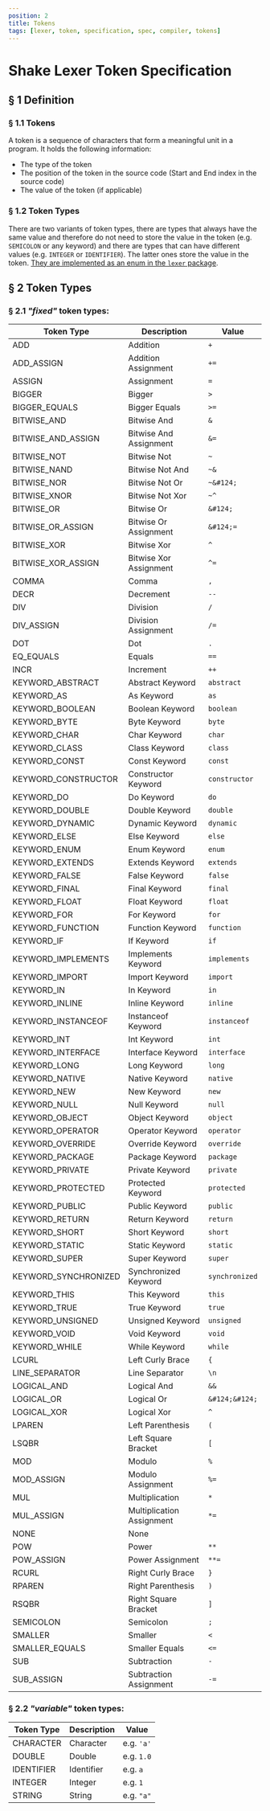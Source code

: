 ```yaml
---
position: 2
title: Tokens
tags: [lexer, token, specification, spec, compiler, tokens]
---
```


# Shake Lexer Token Specification

## § 1 Definition

### § 1.1 Tokens

A token is a sequence of characters that form a meaningful unit in a program. It holds the following information:

- The type of the token
- The position of the token in the source code (Start and End index in the source code)
- The value of the token (if applicable)

### § 1.2 Token Types

There are two variants of token types, there are types that always have the same value and therefore do not need to store the value in the token (e.g. `SEMICOLON` or any keyword) and there are types that can have different values (e.g. `INTEGER` or `IDENTIFIER`). The latter ones store the value in the token. [They are implemented as an enum in the `lexer` package](https://github.com/shakelang/shake/blob/master/shake/compiler/lexer/src/commonMain/kotlin/io/github/shakelang/shake/lexer/token/ShakeTokenType.kt).

## § 2 Token Types

### § 2.1 _"fixed"_ token types:

| Token Type           | Description               | Value          |
| -------------------- | ------------------------- | -------------- |
| ADD                  | Addition                  | `+`            |
| ADD_ASSIGN           | Addition Assignment       | `+=`           |
| ASSIGN               | Assignment                | `=`            |
| BIGGER               | Bigger                    | `>`            |
| BIGGER_EQUALS        | Bigger Equals             | `>=`           |
| BITWISE_AND          | Bitwise And               | `&`            |
| BITWISE_AND_ASSIGN   | Bitwise And Assignment    | `&=`           |
| BITWISE_NOT          | Bitwise Not               | `~`            |
| BITWISE_NAND         | Bitwise Not And           | `~&`           |
| BITWISE_NOR          | Bitwise Not Or            | `~&#124;`      |
| BITWISE_XNOR         | Bitwise Not Xor           | `~^`           |
| BITWISE_OR           | Bitwise Or                | `&#124;`       |
| BITWISE_OR_ASSIGN    | Bitwise Or Assignment     | `&#124;=`      |
| BITWISE_XOR          | Bitwise Xor               | `^`            |
| BITWISE_XOR_ASSIGN   | Bitwise Xor Assignment    | `^=`           |
| COMMA                | Comma                     | `,`            |
| DECR                 | Decrement                 | `--`           |
| DIV                  | Division                  | `/`            |
| DIV_ASSIGN           | Division Assignment       | `/=`           |
| DOT                  | Dot                       | `.`            |
| EQ_EQUALS            | Equals                    | `==`           |
| INCR                 | Increment                 | `++`           |
| KEYWORD_ABSTRACT     | Abstract Keyword          | `abstract`     |
| KEYWORD_AS           | As Keyword                | `as`           |
| KEYWORD_BOOLEAN      | Boolean Keyword           | `boolean`      |
| KEYWORD_BYTE         | Byte Keyword              | `byte`         |
| KEYWORD_CHAR         | Char Keyword              | `char`         |
| KEYWORD_CLASS        | Class Keyword             | `class`        |
| KEYWORD_CONST        | Const Keyword             | `const`        |
| KEYWORD_CONSTRUCTOR  | Constructor Keyword       | `constructor`  |
| KEYWORD_DO           | Do Keyword                | `do`           |
| KEYWORD_DOUBLE       | Double Keyword            | `double`       |
| KEYWORD_DYNAMIC      | Dynamic Keyword           | `dynamic`      |
| KEYWORD_ELSE         | Else Keyword              | `else`         |
| KEYWORD_ENUM         | Enum Keyword              | `enum`         |
| KEYWORD_EXTENDS      | Extends Keyword           | `extends`      |
| KEYWORD_FALSE        | False Keyword             | `false`        |
| KEYWORD_FINAL        | Final Keyword             | `final`        |
| KEYWORD_FLOAT        | Float Keyword             | `float`        |
| KEYWORD_FOR          | For Keyword               | `for`          |
| KEYWORD_FUNCTION     | Function Keyword          | `function`     |
| KEYWORD_IF           | If Keyword                | `if`           |
| KEYWORD_IMPLEMENTS   | Implements Keyword        | `implements`   |
| KEYWORD_IMPORT       | Import Keyword            | `import`       |
| KEYWORD_IN           | In Keyword                | `in`           |
| KEYWORD_INLINE       | Inline Keyword            | `inline`       |
| KEYWORD_INSTANCEOF   | Instanceof Keyword        | `instanceof`   |
| KEYWORD_INT          | Int Keyword               | `int`          |
| KEYWORD_INTERFACE    | Interface Keyword         | `interface`    |
| KEYWORD_LONG         | Long Keyword              | `long`         |
| KEYWORD_NATIVE       | Native Keyword            | `native`       |
| KEYWORD_NEW          | New Keyword               | `new`          |
| KEYWORD_NULL         | Null Keyword              | `null`         |
| KEYWORD_OBJECT       | Object Keyword            | `object`       |
| KEYWORD_OPERATOR     | Operator Keyword          | `operator`     |
| KEYWORD_OVERRIDE     | Override Keyword          | `override`     |
| KEYWORD_PACKAGE      | Package Keyword           | `package`      |
| KEYWORD_PRIVATE      | Private Keyword           | `private`      |
| KEYWORD_PROTECTED    | Protected Keyword         | `protected`    |
| KEYWORD_PUBLIC       | Public Keyword            | `public`       |
| KEYWORD_RETURN       | Return Keyword            | `return`       |
| KEYWORD_SHORT        | Short Keyword             | `short`        |
| KEYWORD_STATIC       | Static Keyword            | `static`       |
| KEYWORD_SUPER        | Super Keyword             | `super`        |
| KEYWORD_SYNCHRONIZED | Synchronized Keyword      | `synchronized` |
| KEYWORD_THIS         | This Keyword              | `this`         |
| KEYWORD_TRUE         | True Keyword              | `true`         |
| KEYWORD_UNSIGNED     | Unsigned Keyword          | `unsigned`     |
| KEYWORD_VOID         | Void Keyword              | `void`         |
| KEYWORD_WHILE        | While Keyword             | `while`        |
| LCURL                | Left Curly Brace          | `{`            |
| LINE_SEPARATOR       | Line Separator            | `\n`           |
| LOGICAL_AND          | Logical And               | `&&`           |
| LOGICAL_OR           | Logical Or                | `&#124;&#124;` |
| LOGICAL_XOR          | Logical Xor               | `^`            |
| LPAREN               | Left Parenthesis          | `(`            |
| LSQBR                | Left Square Bracket       | `[`            |
| MOD                  | Modulo                    | `%`            |
| MOD_ASSIGN           | Modulo Assignment         | `%=`           |
| MUL                  | Multiplication            | `*`            |
| MUL_ASSIGN           | Multiplication Assignment | `*=`           |
| NONE                 | None                      |                |
| POW                  | Power                     | `**`           |
| POW_ASSIGN           | Power Assignment          | `**=`          |
| RCURL                | Right Curly Brace         | `}`            |
| RPAREN               | Right Parenthesis         | `)`            |
| RSQBR                | Right Square Bracket      | `]`            |
| SEMICOLON            | Semicolon                 | `;`            |
| SMALLER              | Smaller                   | `<`            |
| SMALLER_EQUALS       | Smaller Equals            | `<=`           |
| SUB                  | Subtraction               | `-`            |
| SUB_ASSIGN           | Subtraction Assignment    | `-=`           |

### § 2.2 _"variable"_ token types:

| Token Type | Description | Value      |
| ---------- | ----------- | ---------- |
| CHARACTER  | Character   | e.g. `'a'` |
| DOUBLE     | Double      | e.g. `1.0` |
| IDENTIFIER | Identifier  | e.g. `a`   |
| INTEGER    | Integer     | e.g. `1`   |
| STRING     | String      | e.g. `"a"` |
